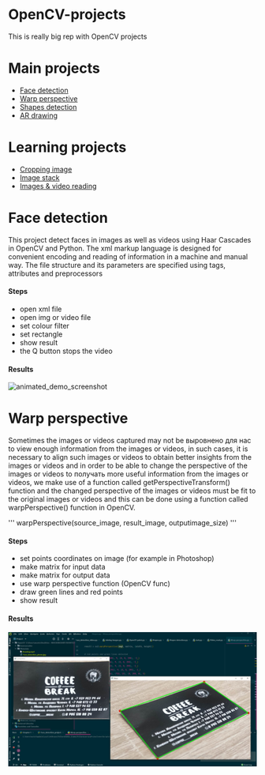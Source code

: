 # OpenCV-projects
This is really big rep with OpenCV projects

# Main projects
* [Face detection](https://github.com/MustafaNatur/OpenCV-projects#Face-detection)
* [Warp perspective](https://github.com/MustafaNatur/OpenCV-projects#Warp-perspective)
* [Shapes detection](https://github.com/MustafaNatur/OpenCV-projects#Shapes-detection)
* [AR drawing](https://github.com/MustafaNatur/OpenCV-projects#AR-drawing)

# Learning projects
* [Cropping image](https://github.com/MustafaNatur/OpenCV-projects#Cropping-image)
* [Image stack](https://github.com/MustafaNatur/OpenCV-projects#Image-stack)
* [Images & video reading](https://github.com/MustafaNatur/OpenCV-projects#Images-&-video-reading)

# Face detection

This project detect faces in images as well as videos using Haar Cascades in OpenCV and Python.
The xml markup language is designed for convenient encoding and reading of information in a machine and manual way. The file structure and its parameters are specified using tags, attributes and preprocessors

#### Steps

* open xml file
* open img or video file
* set colour filter
* set rectangle
* show result
* the Q button stops the video

#### Results

![animated_demo_screenshot](/Materials/Face_detection_video.gif)

# Warp perspective

Sometimes the images or videos captured may not be выровнено для нас to view enough information from the images or videos, in such cases, it is necessary to align such images or videos to obtain better insights from the images or videos and in order to be able to change the perspective of the images or videos to получать more useful information from the images or videos, we make use of a function called getPerspectiveTransform() function and the changed perspective of the images or videos must be fit to the original images or videos and this can be done using a function called warpPerspective() function in OpenCV.

'''
warpPerspective(source_image, result_image, outputimage_size)
'''

#### Steps

* set points coordinates on image (for example in Photoshop)
* make matrix for input data
* make matrix for output data
* use warp perspective function (OpenCV func)
* draw green lines and red points
* show result

#### Results

![animated_demo_screenshot](/Materials/Warp_perspective.jpg)
